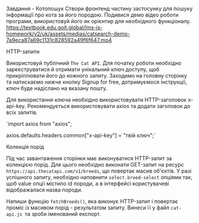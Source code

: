 Завдання - Котопошук
Створи фронтенд частину застосунку для пошуку інформації про кота за його породою. Подивися демо відео роботи програми, використовуй його як орієнтир для необхідного функціоналу.
https://textbook.edu.goit.global/lms-js-homework/v2/uk/assets/medias/catsearch-demo-7a9eca87a69c1131c828592a49f6f647.mp4

HTTP-запити

Використовуй публічний `The Cat API`. Для початку роботи необхідно зареєструватися й отримати унікальний ключ доступу, щоб прикріплювати його до кожного запиту. Заходимо на головну сторінку та натискаємо нижче кнопку Signup for free, дотримуємося інструкції, ключ буде надіслано на вказану пошту.

Для використання ключа необхідно використовувати HTTP-заголовок x-api-key. Рекомендується використовувати axios та додати заголовок до всіх запитів.

`import axios from "axios";

axios.defaults.headers.common["x-api-key"] = "твій ключ";`

Колекція порід

Під час завантаження сторінки має виконуватися HTTP-запит за колекцією порід. Для цього необхідно виконати GET-запит на ресурс `https://api.thecatapi.com/v1/breeds`, що повертає масив об'єктів. У разі успішного запиту, необхідно наповнити `select.breed-select` опціями так, щоб value опції містило id породи, а в інтерфейсі користувачеві відображалася назва породи.

Напиши функцію `fetchBreeds()`, яка виконує HTTP-запит і повертає проміс із масивом порід - результатом запиту. Винеси її у файл `cat-api.js `та зроби іменований експорт.

